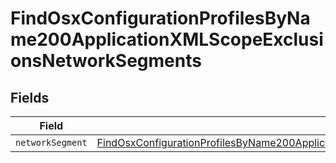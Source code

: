 # FindOsxConfigurationProfilesByName200ApplicationXMLScopeExclusionsNetworkSegments


## Fields

| Field                                                                                                                                                                                                                         | Type                                                                                                                                                                                                                          | Required                                                                                                                                                                                                                      | Description                                                                                                                                                                                                                   |
| ----------------------------------------------------------------------------------------------------------------------------------------------------------------------------------------------------------------------------- | ----------------------------------------------------------------------------------------------------------------------------------------------------------------------------------------------------------------------------- | ----------------------------------------------------------------------------------------------------------------------------------------------------------------------------------------------------------------------------- | ----------------------------------------------------------------------------------------------------------------------------------------------------------------------------------------------------------------------------- |
| `networkSegment`                                                                                                                                                                                                              | [FindOsxConfigurationProfilesByName200ApplicationXMLScopeExclusionsNetworkSegmentsNetworkSegment](../../models/operations/findosxconfigurationprofilesbyname200applicationxmlscopeexclusionsnetworksegmentsnetworksegment.md) | :heavy_minus_sign:                                                                                                                                                                                                            | N/A                                                                                                                                                                                                                           |